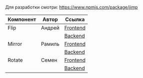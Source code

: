 Для разработки смотри:
https://www.npmjs.com/package/jimp

| Компонент | Автор  | Ссылка                                                                                                      |
| --------- | ------ | ----------------------------------------------------------------------------------------------------------- |
| Flip      | Андрей | [Frontend](https://github.com/GitStudentSem/photo_editor/tree/master/client/src/components/Flip)            |
|           |        | [Backend](https://github.com/GitStudentSem/photo_editor/blob/master/server/controllers/flipController.js)   |
| Mirror    | Рамиль | [Frontend](https://github.com/GitStudentSem/photo_editor/tree/master/client/src/components/Mirror)          |
|           |        | [Backend](https://github.com/GitStudentSem/photo_editor/blob/master/server/controllers/mirrorController.js) |
| Rotate    | Семен  | [Frontend](https://github.com/GitStudentSem/photo_editor/tree/master/client/src/components/Rotate)          |
|           |        | [Backend](https://github.com/GitStudentSem/photo_editor/blob/master/server/controllers/rotateController.js) |

